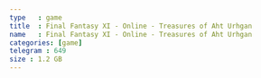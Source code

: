 ```yaml
---
type   : game
title  : Final Fantasy XI - Online - Treasures of Aht Urhgan
name   : Final Fantasy XI - Online - Treasures of Aht Urhgan
categories: [game]
telegram : 649
size : 1.2 GB
---
```



